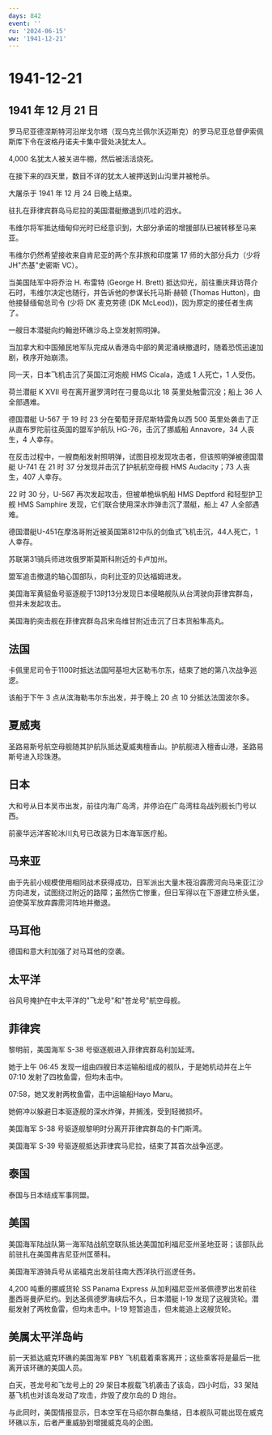 ```yaml
---
days: 842
event: ''
ru: '2024-06-15'
ww: '1941-12-21'
---
```


# 1941-12-21

## 1941 年 12 月 21 日

罗马尼亚德涅斯特河沿岸戈尔塔（现乌克兰佩尔沃迈斯克）的罗马尼亚总督伊索佩斯库下令在波格丹诺夫卡集中营处决犹太人。

4,000 名犹太人被关进牛棚，然后被活活烧死。

在接下来的四天里，数目不详的犹太人被押送到山沟里并被枪杀。

大屠杀于 1941 年 12 月 24 日晚上结束。

驻扎在菲律宾群岛马尼拉的美国潜艇撤退到爪哇的泗水。

韦维尔将军抵达缅甸仰光时已经意识到，大部分承诺的增援部队已被转移至马来亚。

韦维尔仍然希望接收来自肯尼亚的两个东非旅和印度第 17 师的大部分兵力（少将
JH"杰基"史密斯 VC）。

当美国陆军中将乔治 H. 布雷特 (George H. Brett)
抵达仰光，前往重庆拜访蒋介石时，韦维尔决定也随行，并告诉他的参谋长托马斯·赫顿
(Thomas Hutton)，由他接替缅甸总司令 (少将 DK 麦克劳德 (DK
McLeod))，因为原定的接任者生病了。

一艘日本潜艇向约翰逊环礁沙岛上空发射照明弹。

当加拿大和中国殖民地军队完成从香港岛中部的黄泥涌峡撤退时，随着恐慌迅速加剧，秩序开始崩溃。

同一天，日本飞机击沉了英国江河炮舰 HMS Cicala，造成 1 人死亡，1 人受伤。

荷兰潜艇 K XVII 号在离开暹罗湾时在刁曼岛以北 18 英里处触雷沉没；船上 36
人全部遇难。

德国潜艇 U-567 于 19 时 23 分在葡萄牙菲尼斯特雷角以西 500
英里处袭击了正从直布罗陀前往英国的盟军护航队 HG-76，击沉了挪威船
Annavore，34 人丧生，4 人幸存。

在反击过程中，一艘商船发射照明弹，试图目视发现攻击者，但该照明弹被德国潜艇
U-741 在 21 时 37 分发现并击沉了护航航空母舰 HMS Audacity；73
人丧生，407 人幸存。

22 时 30 分，U-567 再次发起攻击，但被单桅纵帆船 HMS Deptford
和轻型护卫舰 HMS Samphire 发现，它们联合使用深水炸弹击沉了潜艇，船上 47
人全部遇难。

德国潜艇U-451在摩洛哥附近被英国第812中队的剑鱼式飞机击沉，44人死亡，1人幸存。

苏联第31骑兵师进攻俄罗斯莫斯科附近的卡卢加州。

盟军追击撤退的轴心国部队，向利比亚的贝达福姆进发。

美国海军黄貂鱼号驱逐舰于13时13分发现日本侵略舰队从台湾驶向菲律宾群岛，但并未发起攻击。

美国海豹突击舰在菲律宾群岛吕宋岛维甘附近击沉了日本货船隼高丸。

## 法国

卡佩里尼司令于1100时抵达法国阿基坦大区勒韦尔东，结束了她的第八次战争巡逻。

该船于下午 3 点从滨海勒韦尔东出发，并于晚上 20 点 10 分抵达法国波尔多。

## 夏威夷

圣路易斯号航空母舰随其护航队抵达夏威夷檀香山。护航舰进入檀香山港，圣路易斯号进入珍珠港。

## 日本

大和号从日本吴市出发，前往内海广岛湾，并停泊在广岛湾柱岛战列舰长门号以西。

前豪华远洋客轮冰川丸号已改装为日本海军医疗船。

## 马来亚

由于先前小规模使用相同战术获得成功，日军派出大量木筏沿霹雳河向马来亚江沙方向进发，试图绕过附近的路障；虽然伤亡惨重，但日军得以在下游建立桥头堡，迫使英军放弃霹雳河阵地并撤退。

## 马耳他

德国和意大利加强了对马耳他的空袭。

## 太平洋

谷风号掩护在中太平洋的"飞龙号"和"苍龙号"航空母舰。

## 菲律宾

黎明前，美国海军 S-38 号驱逐舰进入菲律宾群岛利加延湾。

她于上午 06:45 发现一组由四艘日本运输船组成的舰队，于是她机动并在上午
07:10 发射了四枚鱼雷，但均未击中。

07:58，她又发射两枚鱼雷，击中运输船Hayo Maru。

她俯冲以躲避日本驱逐舰的深水炸弹，并搁浅，受到轻微损坏。

美国海军 S-38 号驱逐舰黎明时分离开菲律宾群岛的卡门斯湾。

美国海军 S-39 号驱逐舰抵达菲律宾马尼拉，结束了其首次战争巡逻。

## 泰国

泰国与日本结成军事同盟。

## 美国

美国海军陆战队第一海军陆战航空联队抵达美国加利福尼亚州圣地亚哥；该部队此前驻扎在美国弗吉尼亚州匡蒂科。

美国海军游骑兵号从诺福克出发前往南大西洋执行巡逻任务。

4,200 吨重的挪威货轮 SS Panama Express
从加利福尼亚州圣佩德罗出发前往墨西哥曼萨尼约。到达圣佩德罗海峡后不久，日本潜艇
I-19 发现了这艘货轮。潜艇发射了两枚鱼雷，但均未击中。I-19
短暂追击，但未能追上这艘货轮。

## 美属太平洋岛屿

前一天抵达威克环礁的美国海军 PBY
飞机载着乘客离开；这些乘客将是最后一批离开该环礁的美国人员。

白天，苍龙号和飞龙号上的 29 架日本舰载飞机袭击了该岛，四小时后，33
架陆基飞机也对该岛发动了攻击，炸毁了皮尔岛的 D 炮台。

与此同时，美国情报显示，日本空军在马绍尔群岛集结，日本舰队可能出现在威克环礁以东，后者严重威胁到增援威克岛的企图。
